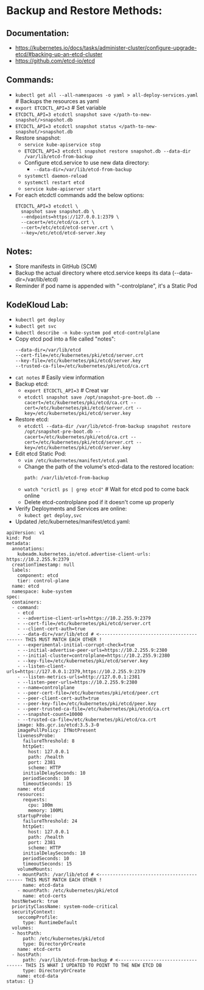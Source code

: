 # Backup and Restore Methods:
## Documentation:
- https://kubernetes.io/docs/tasks/administer-cluster/configure-upgrade-etcd/#backing-up-an-etcd-cluster
- https://github.com/etcd-io/etcd

## Commands:
- `kubectl get all --all-namespaces -o yaml > all-deploy-services.yaml` # Backups the resources as yaml
- `export ETCDCTL_API=3` # Set variable
- `ETCDCTL_API=3 etcdctl snapshot save </path-to-new-snapshot/>snapshot.db`
- `ETCDCTL_API=3 etcdctl snapshot status </path-to-new-snapshot/>snapshot.db`
- Restore snapshot:
  - `service kube-apiservice stop`
  - `ETCDCTL_API=3 etcdctl snapshot restore snapshot.db --data-dir /var/lib/etcd-from-backup`
  - Configure etcd.service to use new data directory:
    - `--data-dir=/var/lib/etcd-from-backup`
  - `systemctl daemon-reload`
  - `systemctl restart etcd`
  - `service kube-apiserver start`
- For each etcdctl commands add the below options:
  ```
  ETCDCTL_API=3 etcdctl \
    snapshot save snapshot.db \
    --endpoints=https://127.0.0.1:2379 \
    --cacert=/etc/etcd/ca.crt \
    --cert=/etc/etcd/etcd-server.crt \
    --key=/etc/etcd/etcd-server.key
  ```
## Notes:
- Store manifests in GitHub (SCM)
- Backup the actual directory where etcd.service keeps its data (--data-dir=/var/lib/etcd)
- Reminder if pod name is appended with "-controlplane", it's a Static Pod

## KodeKloud Lab:
- `kubectl get deploy`
- `kubectl get svc`
- `kubectl describe -n kube-system pod etcd-controlplane`
- Copy etcd pod into a file called "notes":
  ```
  --data-dir=/var/lib/etcd
  --cert-file=/etc/kubernetes/pki/etcd/server.crt
  --key-file=/etc/kubernetes/pki/etcd/server.key
  --trusted-ca-file=/etc/kubernetes/pki/etcd/ca.crt
  ```
- `cat notes` # Easily view information
- Backup etcd:
  - `export ETCDCTL_API=3` # Creat var
  - `etcdctl snapshot save /opt/snapshot-pre-boot.db --cacert=/etc/kubernetes/pki/etcd/ca.crt --cert=/etc/kubernetes/pki/etcd/server.crt --key=/etc/kubernetes/pki/etcd/server.key`
- Restore etcd:
  - `etcdctl --data-dir /var/lib/etcd-from-backup snapshot restore /opt/snapshot-pre-boot.db --cacert=/etc/kubernetes/pki/etcd/ca.crt --cert=/etc/kubernetes/pki/etcd/server.crt --key=/etc/kubernetes/pki/etcd/server.key`
- Edit etcd Static Pod:
  - `vim /etc/kubernetes/manifest/etcd.yaml`
  - Change the path of the volume's etcd-data to the restored location:
    ```
    path: /var/lib/etcd-from-backup
    ```
  - `watch "crictl ps | grep etcd"` # Wait for etcd pod to come back online
  - Delete etcd-controlplane pod if it doesn't come up properly
- Verify Deployments and Services are online:
  - `kubect get deploy,svc`
- Updated /etc/kubernetes/manifest/etcd.yaml:
```
apiVersion: v1
kind: Pod
metadata:
  annotations:
    kubeadm.kubernetes.io/etcd.advertise-client-urls: https://10.2.255.9:2379
  creationTimestamp: null
  labels:
    component: etcd
    tier: control-plane
  name: etcd
  namespace: kube-system
spec:
  containers:
  - command:
    - etcd
    - --advertise-client-urls=https://10.2.255.9:2379
    - --cert-file=/etc/kubernetes/pki/etcd/server.crt
    - --client-cert-auth=true
    - --data-dir=/var/lib/etcd # <------------------------------------------ THIS MUST MATCH EACH OTHER !
    - --experimental-initial-corrupt-check=true
    - --initial-advertise-peer-urls=https://10.2.255.9:2380
    - --initial-cluster=controlplane=https://10.2.255.9:2380
    - --key-file=/etc/kubernetes/pki/etcd/server.key
    - --listen-client-urls=https://127.0.0.1:2379,https://10.2.255.9:2379
    - --listen-metrics-urls=http://127.0.0.1:2381
    - --listen-peer-urls=https://10.2.255.9:2380
    - --name=controlplane
    - --peer-cert-file=/etc/kubernetes/pki/etcd/peer.crt
    - --peer-client-cert-auth=true
    - --peer-key-file=/etc/kubernetes/pki/etcd/peer.key
    - --peer-trusted-ca-file=/etc/kubernetes/pki/etcd/ca.crt
    - --snapshot-count=10000
    - --trusted-ca-file=/etc/kubernetes/pki/etcd/ca.crt
    image: k8s.gcr.io/etcd:3.5.3-0
    imagePullPolicy: IfNotPresent
    livenessProbe:
      failureThreshold: 8
      httpGet:
        host: 127.0.0.1
        path: /health
        port: 2381
        scheme: HTTP
      initialDelaySeconds: 10
      periodSeconds: 10
      timeoutSeconds: 15
    name: etcd
    resources:
      requests:
        cpu: 100m
        memory: 100Mi
    startupProbe:
      failureThreshold: 24
      httpGet:
        host: 127.0.0.1
        path: /health
        port: 2381
        scheme: HTTP
      initialDelaySeconds: 10
      periodSeconds: 10
      timeoutSeconds: 15
    volumeMounts:
    - mountPath: /var/lib/etcd # <------------------------------------------ THIS MUST MATCH EACH OTHER !
      name: etcd-data
    - mountPath: /etc/kubernetes/pki/etcd
      name: etcd-certs
  hostNetwork: true
  priorityClassName: system-node-critical
  securityContext:
    seccompProfile:
      type: RuntimeDefault
  volumes:
  - hostPath:
      path: /etc/kubernetes/pki/etcd
      type: DirectoryOrCreate
    name: etcd-certs
  - hostPath:
      path: /var/lib/etcd-from-backup # <----------------------------------- THIS IS WHAT I UPDATED TO POINT TO THE NEW ETCD DB
      type: DirectoryOrCreate
    name: etcd-data
status: {}
```